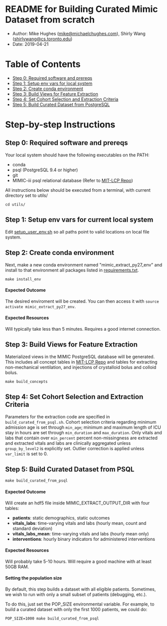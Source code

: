 # README for Building Curated Mimic Dataset from scratch

* Author: Mike Hughes (mike@michaelchughes.com), Shirly Wang (shirlywang@cs.toronto.edu)
* Date: 2019-04-21

# Table of Contents

* [Step 0: Required software and prereqs](#step-0-required-software-and-prereqs)
* [Step 1: Setup env vars for local system](#step-1-setup-env-vars-for-current-local-system)
* [Step 2: Create conda environment](#step-2-create-conda-environment)
* [Step 3: Build Views for Feature Extraction](#step-3-build-views-for-feature-extraction)
* [Step 4: Set Cohort Selection and Extraction Criteria](#step-4-set-cohort-selection-and-extraction-criteria)
* [Step 5: Build Curated Dataset from PostgreSQL](#step-5-build-curated-dataset-from-psql)


# Step-by-step Instructions

## Step 0: Required software and prereqs

Your local system should have the following executables on the PATH:

* conda
* psql (PostgreSQL 9.4 or higher)
* git
* MIMIC-iii psql relational database (Refer to [MIT-LCP Repo](https://github.com/MIT-LCP/mimic-code))

All instructions below should be executed from a terminal, with current directory set to utils/

```
cd utils/
```

## Step 1: Setup env vars for current local system

Edit [setup_user_env.sh](./setup_user_env.sh) so all paths point to valid locations on local file system. 

## Step 2: Create conda environment

Next, make a new conda environment named "mimic_extract_py27_env" and install to that environment all packages listed in [requirements.txt](../requirements.txt).

```
make install_env
```

#### Expected Outcome

The desired enviroment will be created. You can then access it with `source activate mimic_extract_py27_env`.

#### Expected Resources

Will typically take less than 5 minutes.
Requires a good internet connection.

## Step 3: Build Views for Feature Extraction

Materialized views in the MIMIC PostgreSQL database will be generated. This includes all concept tables in [MIT-LCP Repo](https://github.com/MIT-LCP/mimic-code) and tables for extracting non-mechanical ventilation, and injections of crystalloid bolus and colloid bolus.

```
make build_concepts
```

## Step 4: Set Cohort Selection and Extraction Criteria

Parameters for the extraction code are specified in `build_curated_from_psql.sh`.
Cohort selection criteria regarding minimum admission age is set through `min_age`; minimum and maximum 
length of ICU stay in hours are set through `min_duration` and `max_duration`.
Only vitals and labs that contain over `min_percent` percent non-missingness are extracted and extracted vitals and labs are
clinically aggregated unless `group_by_level2` is explicitly set. Outlier correction is applied unless `var_limit` is set to 0.

## Step 5: Build Curated Dataset from PSQL

```
make build_curated_from_psql
```

#### Expected Outcome

Will create an hdf5 file inside MIMIC_EXTRACT_OUTPUT_DIR with four tables:
* **patients**: static demographics, static outcomes
* **vitals_labs**: time-varying vitals and labs (hourly mean, count and standard deviation)
* **vitals_labs_mean**: time-varying vitals and labs (hourly mean only)
* **interventions**: hourly binary indicators for administered interventions

#### Expected Resources

Will probably take 5-10 hours.
Will require a good machine with at least 50GB RAM.

#### Setting the population size

By default, this step builds a dataset with all eligible patients. Sometimes, we wish to run with only a small subset of patients (debugging, etc.).

To do this, just set the POP_SIZE environmental variable. For example, to build a curated dataset with only the first 1000 patients, we could do:

```
POP_SIZE=1000 make build_curated_from_psql
```



